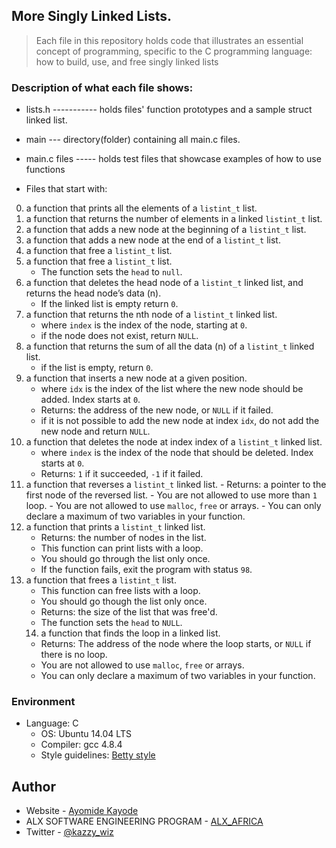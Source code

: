 ## More Singly Linked Lists.

> Each file in this repository holds code that illustrates an essential concept of programming,
> specific to the C programming language:
> how to build, use, and free singly linked lists

### Description of what each file shows:

* lists.h ----------- holds files' function prototypes and a sample struct linked list.
* main --- directory(folder) containing all main.c files.
* main.c files ----- holds test files that showcase examples of how to use functions

* Files that start with:
0. a function that prints all the elements of a `listint_t` list.
1. a function that returns the number of elements in a linked `listint_t` list.
2. a function that adds a new node at the beginning of a `listint_t` list.
3. a function that adds a new node at the end of a `listint_t` list.
4. a function that free a `listint_t` list.
5. a function that free a `listint_t` list.
	- The function sets the `head` to `null`.
6. a function that deletes the head node of a `listint_t` linked list, and returns the head node’s data (n).
	- If the linked list is empty return `0`.
7. a function that returns the nth node of a `listint_t` linked list.
	- where `index` is the index of the node, starting at `0`.
	- if the node does not exist, return `NULL`.
8. a function that returns the sum of all the data (n) of a `listint_t` linked list.
	- if the list is empty, return `0`.
9. a function that inserts a new node at a given position.
	- where `idx` is the index of the list where the new node should be added. Index starts at `0`.
	- Returns: the address of the new node, or `NULL` if it failed.
	- if it is not possible to add the new node at index `idx`, do not add the new node and return `NULL`.
10. a function that deletes the node at index index of a `listint_t` linked list.
	- where `index` is the index of the node that should be deleted. Index starts at `0`.
	- Returns: `1` if it succeeded, `-1` if it failed.
11.  a function that reverses a `listint_t` linked list.
	- Returns: a pointer to the first node of the reversed list.
	- You are not allowed to use more than `1` loop.
	- You are not allowed to use `malloc`, `free` or arrays.
	- You can only declare a maximum of two variables in your function.
12. a function that prints a `listint_t` linked list.
	- Returns: the number of nodes in the list.
	- This function can print lists with a loop.
	- You should go through the list only once.
	- If the function fails, exit the program with status `98`.
13. a function that frees a `listint_t` list.
	- This function can free lists with a loop.
	- You should go though the list only once.
	- Returns: the size of the list that was free'd.
	- The function sets the `head` to `NULL`.
	14. a function that finds the loop in a linked list.
	- Returns: The address of the node where the loop starts, or `NULL` if there is no loop.
	- You are not allowed to use `malloc`, `free` or arrays.
	- You can only declare a maximum of two variables in your function.


### Environment
* Language: C
	* OS: Ubuntu 14.04 LTS
	* Compiler: gcc 4.8.4
	* Style guidelines: [Betty style](https://github.com/holbertonschool/Betty/wiki)

## Author

- Website - [Ayomide Kayode](https://github.com/AyomideKayode)
- ALX SOFTWARE ENGINEERING PROGRAM - [ALX_AFRICA](https://www.alxafrica.com/programmes/)
- Twitter - [@kazzy_wiz](https://www.twitter.com/kazzy_wiz)
